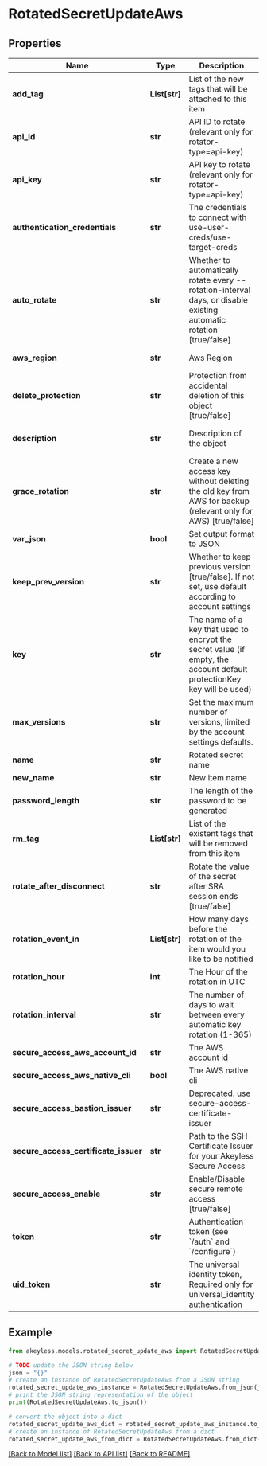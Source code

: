 # RotatedSecretUpdateAws


## Properties

Name | Type | Description | Notes
------------ | ------------- | ------------- | -------------
**add_tag** | **List[str]** | List of the new tags that will be attached to this item | [optional] 
**api_id** | **str** | API ID to rotate (relevant only for rotator-type&#x3D;api-key) | [optional] 
**api_key** | **str** | API key to rotate (relevant only for rotator-type&#x3D;api-key) | [optional] 
**authentication_credentials** | **str** | The credentials to connect with use-user-creds/use-target-creds | [optional] [default to 'use-user-creds']
**auto_rotate** | **str** | Whether to automatically rotate every --rotation-interval days, or disable existing automatic rotation [true/false] | [optional] 
**aws_region** | **str** | Aws Region | [optional] [default to 'us-east-2']
**delete_protection** | **str** | Protection from accidental deletion of this object [true/false] | [optional] 
**description** | **str** | Description of the object | [optional] [default to 'default_metadata']
**grace_rotation** | **str** | Create a new access key without deleting the old key from AWS for backup (relevant only for AWS) [true/false] | [optional] 
**var_json** | **bool** | Set output format to JSON | [optional] [default to False]
**keep_prev_version** | **str** | Whether to keep previous version [true/false]. If not set, use default according to account settings | [optional] 
**key** | **str** | The name of a key that used to encrypt the secret value (if empty, the account default protectionKey key will be used) | [optional] 
**max_versions** | **str** | Set the maximum number of versions, limited by the account settings defaults. | [optional] 
**name** | **str** | Rotated secret name | 
**new_name** | **str** | New item name | [optional] 
**password_length** | **str** | The length of the password to be generated | [optional] 
**rm_tag** | **List[str]** | List of the existent tags that will be removed from this item | [optional] 
**rotate_after_disconnect** | **str** | Rotate the value of the secret after SRA session ends [true/false] | [optional] [default to 'false']
**rotation_event_in** | **List[str]** | How many days before the rotation of the item would you like to be notified | [optional] 
**rotation_hour** | **int** | The Hour of the rotation in UTC | [optional] 
**rotation_interval** | **str** | The number of days to wait between every automatic key rotation (1-365) | [optional] 
**secure_access_aws_account_id** | **str** | The AWS account id | [optional] 
**secure_access_aws_native_cli** | **bool** | The AWS native cli | [optional] 
**secure_access_bastion_issuer** | **str** | Deprecated. use secure-access-certificate-issuer | [optional] 
**secure_access_certificate_issuer** | **str** | Path to the SSH Certificate Issuer for your Akeyless Secure Access | [optional] 
**secure_access_enable** | **str** | Enable/Disable secure remote access [true/false] | [optional] 
**token** | **str** | Authentication token (see &#x60;/auth&#x60; and &#x60;/configure&#x60;) | [optional] 
**uid_token** | **str** | The universal identity token, Required only for universal_identity authentication | [optional] 

## Example

```python
from akeyless.models.rotated_secret_update_aws import RotatedSecretUpdateAws

# TODO update the JSON string below
json = "{}"
# create an instance of RotatedSecretUpdateAws from a JSON string
rotated_secret_update_aws_instance = RotatedSecretUpdateAws.from_json(json)
# print the JSON string representation of the object
print(RotatedSecretUpdateAws.to_json())

# convert the object into a dict
rotated_secret_update_aws_dict = rotated_secret_update_aws_instance.to_dict()
# create an instance of RotatedSecretUpdateAws from a dict
rotated_secret_update_aws_from_dict = RotatedSecretUpdateAws.from_dict(rotated_secret_update_aws_dict)
```
[[Back to Model list]](../README.md#documentation-for-models) [[Back to API list]](../README.md#documentation-for-api-endpoints) [[Back to README]](../README.md)


